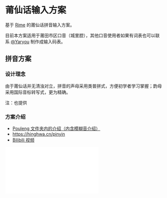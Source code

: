 # 莆仙话输入方案

基于 [Rime](https://rime.im/) 的莆仙话拼音输入方案。

目前本方案适用于莆田市区口音（城里腔），其他口音使用者如果有词表也可以联系 [@Yaryou](https://github.com/Yaryou) 制作成输入码表。

## 拼音方案

### 设计理念

由于莆仙话并无清浊对立，拼音的声母采用类普拼式，方便初学者学习掌握；韵母采用国际音标转写式，更为精确。

注：也提供

### 方案介绍

- [Pouleng 文件夹内的介绍（内含模糊音介绍）](./Pouleng/README.md) 
- https://hinghwa.cn/pinyin 
- [Bilibili 视频](https://www.bilibili.com/video/BV1RJ411q7yW)

<iframe src="//player.bilibili.com/player.html?aid=77966786&bvid=BV1RJ411q7yW&cid=133662582&page=1" scrolling="no" border="0" frameborder="no" framespacing="0" allowfullscreen="true"> </iframe>

